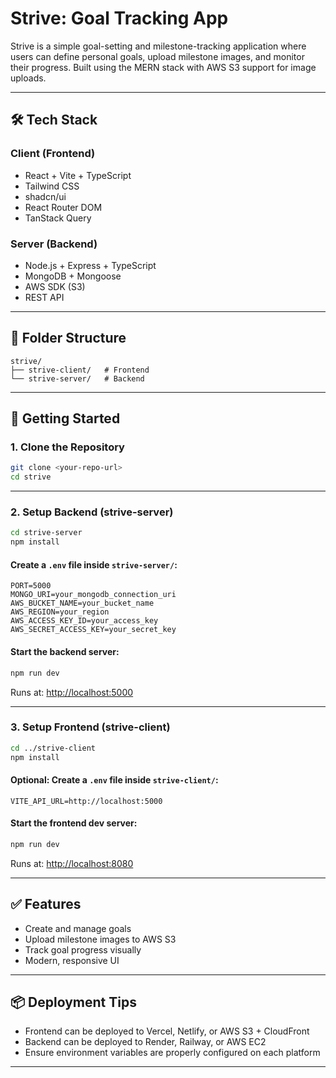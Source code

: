 # Strive: Goal Tracking App

Strive is a simple goal-setting and milestone-tracking application where users can define personal goals, upload milestone images, and monitor their progress. Built using the MERN stack with AWS S3 support for image uploads.

---

## 🛠 Tech Stack

### Client (Frontend)

- React + Vite + TypeScript
- Tailwind CSS
- shadcn/ui
- React Router DOM
- TanStack Query

### Server (Backend)

- Node.js + Express + TypeScript
- MongoDB + Mongoose
- AWS SDK (S3)
- REST API

---

## 📁 Folder Structure

```
strive/
├── strive-client/   # Frontend
└── strive-server/   # Backend
```

---

## 🚀 Getting Started

### 1. Clone the Repository

```bash
git clone <your-repo-url>
cd strive
```

---

### 2. Setup Backend (strive-server)

```bash
cd strive-server
npm install
```

#### Create a `.env` file inside `strive-server/`:

```env
PORT=5000
MONGO_URI=your_mongodb_connection_uri
AWS_BUCKET_NAME=your_bucket_name
AWS_REGION=your_region
AWS_ACCESS_KEY_ID=your_access_key
AWS_SECRET_ACCESS_KEY=your_secret_key
```

#### Start the backend server:

```bash
npm run dev
```

Runs at: [http://localhost:5000](http://localhost:5000)

---

### 3. Setup Frontend (strive-client)

```bash
cd ../strive-client
npm install
```

#### Optional: Create a `.env` file inside `strive-client/`:

```env
VITE_API_URL=http://localhost:5000
```

#### Start the frontend dev server:

```bash
npm run dev
```

Runs at: [http://localhost:8080](http://localhost:8080)

---

## ✅ Features

- Create and manage goals
- Upload milestone images to AWS S3
- Track goal progress visually
- Modern, responsive UI

---

## 📦 Deployment Tips

- Frontend can be deployed to Vercel, Netlify, or AWS S3 + CloudFront
- Backend can be deployed to Render, Railway, or AWS EC2
- Ensure environment variables are properly configured on each platform

---
